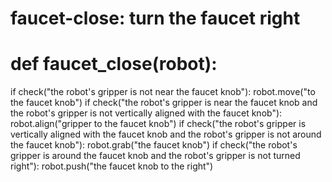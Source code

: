 # faucet-close: turn the faucet right
# def faucet_close(robot):
if check("the robot's gripper is not near the faucet knob"):
    robot.move("to the faucet knob")
if check("the robot's gripper is near the faucet knob and the robot's gripper is not vertically aligned with the faucet knob"):
    robot.align("gripper to the faucet knob")
if check("the robot's gripper is vertically aligned with the faucet knob and the robot's gripper is not around the faucet knob"):
    robot.grab("the faucet knob")
if check("the robot's gripper is around the faucet knob and the robot's gripper is not turned right"):
    robot.push("the faucet knob to the right")